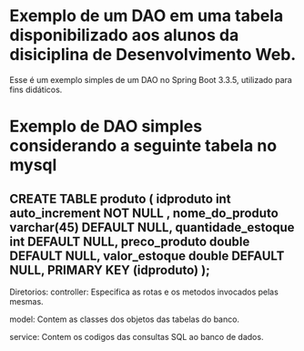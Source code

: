 # Exemplo de um DAO em uma tabela disponibilizado aos alunos da disiciplina de Desenvolvimento Web. 
Esse é um exemplo simples de um DAO no Spring Boot 3.3.5, utilizado para fins didáticos.

# Exemplo de DAO simples considerando a seguinte tabela no mysql

CREATE TABLE produto (
  idproduto int auto_increment NOT NULL ,
  nome_do_produto varchar(45) DEFAULT NULL,
  quantidade_estoque int DEFAULT NULL,
  preco_produto double DEFAULT NULL,
  valor_estoque double DEFAULT NULL,
  PRIMARY KEY (idproduto)
);
------------------------------------------------------------------------------
Diretorios:
controller: Especifica as rotas e os metodos invocados pelas mesmas.

model: Contem as classes dos objetos das tabelas do banco.

service: Contem os codigos das consultas SQL ao banco de dados.
